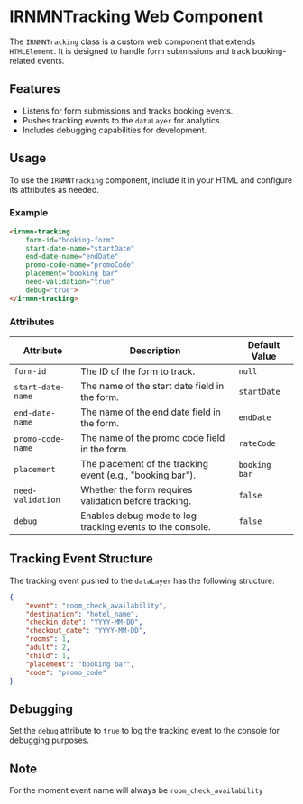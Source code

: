 # IRNMNTracking Web Component

The `IRNMNTracking` class is a custom web component that extends `HTMLElement`. It is designed to handle form submissions and track booking-related events.

## Features

- Listens for form submissions and tracks booking events.
- Pushes tracking events to the `dataLayer` for analytics.
- Includes debugging capabilities for development.

## Usage

To use the `IRNMNTracking` component, include it in your HTML and configure its attributes as needed.

### Example

```html
<irnmn-tracking
    form-id="booking-form"
    start-date-name="startDate"
    end-date-name="endDate"
    promo-code-name="promoCode"
    placement="booking bar"
    need-validation="true"
    debug="true">
</irnmn-tracking>
```

### Attributes

| Attribute            | Description                                                                 | Default Value       |
|----------------------|-----------------------------------------------------------------------------|---------------------|
| `form-id`            | The ID of the form to track.                                               | `null`              |
| `start-date-name`    | The name of the start date field in the form.                              | `startDate`         |
| `end-date-name`      | The name of the end date field in the form.                                | `endDate`           |
| `promo-code-name`    | The name of the promo code field in the form.                              | `rateCode`          |
| `placement`          | The placement of the tracking event (e.g., "booking bar").                | `booking bar`       |
| `need-validation`    | Whether the form requires validation before tracking.                     | `false`             |
| `debug`              | Enables debug mode to log tracking events to the console.                 | `false`             |

## Tracking Event Structure

The tracking event pushed to the `dataLayer` has the following structure:

```json
{
    "event": "room_check_availability",
    "destination": "hotel_name",
    "checkin_date": "YYYY-MM-DD",
    "checkout_date": "YYYY-MM-DD",
    "rooms": 1,
    "adult": 2,
    "child": 1,
    "placement": "booking bar",
    "code": "promo_code"
}
```

## Debugging

Set the `debug` attribute to `true` to log the tracking event to the console for debugging purposes.

## Note

For the moment event name will always be `room_check_availability`
